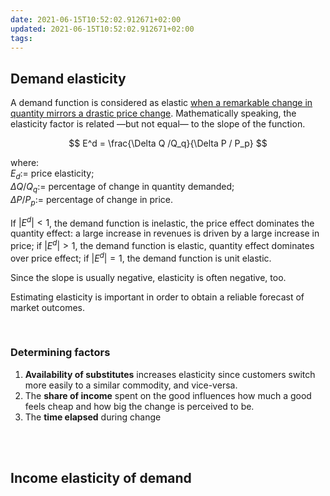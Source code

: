 ```yaml
---
date: 2021-06-15T10:52:02.912671+02:00
updated: 2021-06-15T10:52:02.912671+02:00
tags: 
---
```

## Demand elasticity

A demand function is considered as elastic <u>when a remarkable change in quantity mirrors a drastic price change</u>. Mathematically speaking, the elasticity factor is related —but not equal— to the slope of the function.

$$
E^d = \frac{\Delta Q /Q_q}{\Delta P / P_p}
$$

where:  
$E_d$:= price elasticity;  
$\Delta Q /Q_q$:= percentage of change in quantity demanded;  
$\Delta P / P_p$:= percentage of change in price.

If $| E^d | < 1$, the demand function is inelastic, the price effect dominates the quantity effect: a large increase in revenues is driven by a large increase in price;
if $| E^d | > 1$, the demand function is elastic, quantity effect dominates over price effect;
if $| E^d | = 1$, the demand function is unit elastic.

Since the slope is usually negative, elasticity is often negative, too.

Estimating elasticity is important in order to obtain a reliable forecast of market outcomes.

<br>

### Determining factors

1. **Availability of substitutes** increases elasticity since customers switch more easily to a similar commodity, and vice-versa.
2. The **share of income** spent on the good influences how much a good feels cheap and how big the change is perceived to be.
3. The **time elapsed** during change

<br>
<br>

## Income elasticity of demand